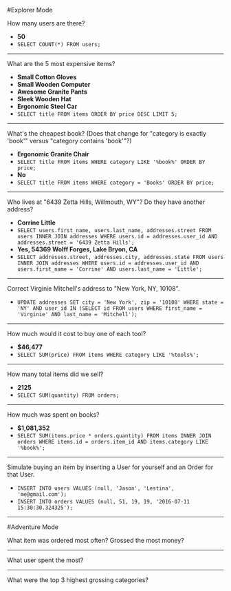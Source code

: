 #Explorer Mode

How many users are there?
- **50**
- `SELECT COUNT(*) FROM users;`

---

What are the 5 most expensive items?
- **Small Cotton Gloves**
- **Small Wooden Computer**
- **Awesome Granite Pants**
- **Sleek Wooden Hat**
- **Ergonomic Steel Car**
- `SELECT title FROM items ORDER BY price DESC LIMIT 5;`

---

What's the cheapest book? (Does that change for "category is exactly 'book'" versus "category contains 'book'"?)
- **Ergonomic Granite Chair**
- `SELECT title FROM items WHERE category LIKE '%book%' ORDER BY price;`
- **No**
- `SELECT title FROM items WHERE category = 'Books' ORDER BY price;`

---

Who lives at "6439 Zetta Hills, Willmouth, WY"? Do they have another address?
- **Corrine Little**
- `SELECT users.first_name, users.last_name, addresses.street FROM users INNER JOIN addresses WHERE users.id = addresses.user_id AND addresses.street = '6439 Zetta Hills';`
- **Yes, 54369 Wolff Forges, Lake Bryon, CA**
- `SELECT addresses.street, addresses.city, addresses.state FROM users INNER JOIN addresses WHERE users.id = addresses.user_id AND users.first_name = 'Corrine' AND users.last_name = 'Little';`

---

Correct Virginie Mitchell's address to "New York, NY, 10108".
- `UPDATE addresses SET city = 'New York', zip = '10108' WHERE state = 'NY' AND user_id IN (SELECT id FROM users WHERE first_name = 'Virginie' AND last_name = 'Mitchell');`

---

How much would it cost to buy one of each tool?
- **$46,477**
- `SELECT SUM(price) FROM items WHERE category LIKE '%tools%';`

---

How many total items did we sell?
- **2125**
- `SELECT SUM(quantity) FROM orders;`

---

How much was spent on books?
- **$1,081,352**
- `SELECT SUM(items.price * orders.quantity) FROM items INNER JOIN orders WHERE items.id = orders.item_id AND items.category LIKE '%book%';`

---

Simulate buying an item by inserting a User for yourself and an Order for that User.
- `INSERT INTO users VALUES (null, 'Jason', 'Lestina', 'me@gmail.com');`
- `INSERT INTO orders VALUES (null, 51, 19, 19, '2016-07-11 15:30:30.324325');`
---

#Adventure Mode

What item was ordered most often? Grossed the most money?

---

What user spent the most?

---

What were the top 3 highest grossing categories?
